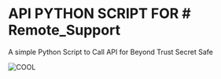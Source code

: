 

# API PYTHON SCRIPT FOR # Remote_Support

A simple Python Script to Call API for Beyond Trust Secret Safe

![COOL](https://github.com/pdasilva11/SecretSafe/blob/master/Public/orange.jpg)



